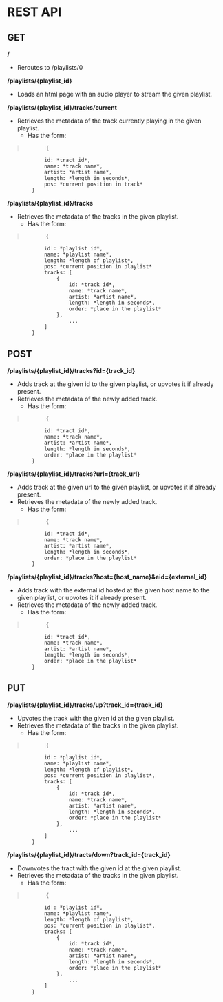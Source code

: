 REST API
========

GET
---

**/**  
- Reroutes to /playlists/0

**/playlists/{playlist_id}**  
- Loads an html page with an audio player to stream the given playlist.

**/playlists/{playlist_id}/tracks/current**  
- Retrieves the metadata of the track currently playing in the given playlist.  
    - Has the form:  
>            {  
                id: *tract id*,  
                name: *track name*,  
                artist: *artist name*,  
                length: *length in seconds*,  
                pos: *current position in track*  
            }  
        
**/playlists/{playlist_id}/tracks**  
- Retrieves the metadata of the tracks in the given playlist.  
    - Has the form:  
>            {  
                id : *playlist id*,  
                name: *playlist name*,  
                length: *length of playlist*,  
                pos: *current position in playlist*  
                tracks: [  
                    {  
                        id: *track id*,  
                        name: *track name*,  
                        artist: *artist name*,  
                        length: *length in seconds*,  
                        order: *place in the playlist*  
                    },  
                        ...  
                ]  
            }  

POST
----

**/playlists/{playlist_id}/tracks?id={track_id}**  
- Adds track at the given id to the given playlist, or upvotes it if already present.  
- Retrieves the metadata of the newly added track.  
    - Has the form:  
>            {  
                id: *tract id*,  
                name: *track name*,  
                artist: *artist name*,  
                length: *length in seconds*,  
                order: *place in the playlist*  
            }  
    
**/playlists/{playlist_id}/tracks?url={track_url}**  
- Adds track at the given url to the given playlist, or upvotes it if already present.  
- Retrieves the metadata of the newly added track.  
    - Has the form:  
>            {  
                id: *tract id*,  
                name: *track name*,  
                artist: *artist name*,  
                length: *length in seconds*,  
                order: *place in the playlist*  
            }  

**/playlists/{playlist_id}/tracks?host={host_name}&eid={external_id}**  
- Adds track with the external id hosted at the given host name to the given playlist, or upvotes it if already present.  
- Retrieves the metadata of the newly added track.  
    - Has the form:  
>            {  
                id: *tract id*,  
                name: *track name*,  
                artist: *artist name*,  
                length: *length in seconds*,  
                order: *place in the playlist*  
            }  

PUT
---

**/playlists/{playlist_id}/tracks/up?track_id={track_id}**  
- Upvotes the track with the given id at the given playlist.  
- Retrieves the metadata of the tracks in the given playlist.  
    - Has the form:  
>            {  
                id : *playlist id*,  
                name: *playlist name*,  
                length: *length of playlist*,  
                pos: *current position in playlist*,  
                tracks: [  
                    {  
                        id: *track id*,  
                        name: *track name*,  
                        artist: *artist name*,  
                        length: *length in seconds*,  
                        order: *place in the playlist*  
                    },  
                        ...  
                ]  
            }  
    
**/playlists/{playlist_id}/tracts/down?track_id={track_id}**  
- Downvotes the tract with the given id at the given playlist.  
- Retrieves the metadata of the tracks in the given playlist.  
    - Has the form:  
>            {  
                id : *playlist id*,  
                name: *playlist name*,  
                length: *length of playlist*,  
                pos: *current position in playlist*,  
                tracks: [  
                    {  
                        id: *track id*,  
                        name: *track name*,  
                        artist: *artist name*,  
                        length: *length in seconds*,  
                        order: *place in the playlist*  
                    },  
                        ...  
                ]  
            }  